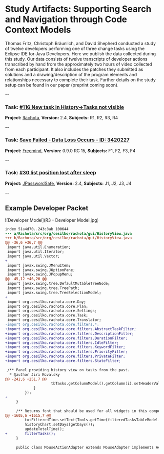 # Study Artifacts: Supporting Search and Navigation through Code Context Models

Thomas Fritz, Christoph Bräunlich, and David Shepherd conducted a study of twelve developers performing one of three change tasks using the Eclipse IDE for Java Developers. Here we publish the data collected during this study.  Our data consists of twelve transcripts of developer actions transcribed by hand from the approximately two hours of video collected from each participant. It also includes the patches they submitted as solutions and a drawing/description of the program elements and relationships necessary to complete their task. Further details on the study setup can be found in our paper (preprint coming soon). 

--
### **Task:** [#116 New task in History->Tasks not visible](http://sourceforge.net/p/rachota/bugs/116/)
**Project:** [Rachota](http://sourceforge.net/projects/rachota/), **Version:** 2.4, **Subjects:** R1, R2, R3, R4

--
### **Task:** [Save Failed - Data Loss Occurs - ID: 3420227](http://sourceforge.net/tracker/?func=detail&aid=3420227&group_id=7118&atid=107118)
**Project:** [Freemind](http://sourceforge.net/projects/freemind/), **Version:** 0.9.0 RC 15, **Subjects:** F1, F2, F3, F4

--
### **Task:** [#30 list position lost after sleep](http://sourceforge.net/p/jpwsafe/bugs/30/)
**Project:** [JPasswordSafe](http://sourceforge.net/projects/jpwsafe/), **Version:** 2.4, **Subjects:** J1, J2, J3, J4

--
## Example Developer Packet

![Developer Model](R3 - Developer Model.jpg)

```diff --git a/Rachota/src/org/cesilko/rachota/gui/HistoryView.java b/Rachota/src/org/cesilko/rachota/gui/HistoryView.java
index 51a4d70..243c8ab 100644
--- a/Rachota/src/org/cesilko/rachota/gui/HistoryView.java
+++ b/Rachota/src/org/cesilko/rachota/gui/HistoryView.java
@@ -36,6 +36,7 @@
 import java.util.Enumeration;
 import java.util.Iterator;
 import java.util.Vector;
+
 import javax.swing.JMenuItem;
 import javax.swing.JOptionPane;
 import javax.swing.JPopupMenu;
@@ -45,12 +46,20 @@
 import javax.swing.tree.DefaultMutableTreeNode;
 import javax.swing.tree.TreePath;
 import javax.swing.tree.TreeSelectionModel;
+
 import org.cesilko.rachota.core.Day;
 import org.cesilko.rachota.core.Plan;
 import org.cesilko.rachota.core.Settings;
 import org.cesilko.rachota.core.Task;
 import org.cesilko.rachota.core.Translator;
-import org.cesilko.rachota.core.filters.*;
+import org.cesilko.rachota.core.filters.AbstractTaskFilter;
+import org.cesilko.rachota.core.filters.DescriptionFilter;
+import org.cesilko.rachota.core.filters.DurationFilter;
+import org.cesilko.rachota.core.filters.IdleFilter;
+import org.cesilko.rachota.core.filters.KeywordFilter;
+import org.cesilko.rachota.core.filters.PriorityFilter;
+import org.cesilko.rachota.core.filters.PrivateFilter;
+import org.cesilko.rachota.core.filters.StateFilter;
 
 /** Panel providing history view on tasks from the past.
  * @author Jiri Kovalsky
@@ -242,6 +251,7 @@
                     tbTasks.getColumnModel().getColumn(i).setHeaderValue(filteredTasksTableModel.getColumnName(i));
             }
         });
+        
     }
     
     /** Returns font that should be used for all widgets in this component
@@ -1605,6 +1615,7 @@
         txtFilteredTime.setText(Tools.getTime(filteredTasksTableModel.getTotalTime()));
         historyChart.setDays(getDays());
         updateTotalTime();
+        filterTasks();
     }
     
     public class MouseActionAdapter extends MouseAdapter implements ActionListener {
```